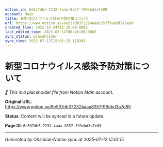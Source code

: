 ```yaml
---
notion_id: 6e537db3-7232-4aaa-8357-f99ebd3a7e89
account: Main
title: 新型コロナウイルス感染予防対策について
url: https://www.notion.so/6e537db372324aaa8357f99ebd3a7e89
created_time: 2022-12-24T12:16:00.000Z
last_edited_time: 2023-02-12T06:45:00.000Z
sync_status: placeholder
sync_time: 2025-07-12T15:01:15.118383
---
```


# 新型コロナウイルス感染予防対策について

*🔄 This is a placeholder file from Notion Main account.*

**Original URL**: https://www.notion.so/6e537db372324aaa8357f99ebd3a7e89

**Status**: Content will be synced in a future update.

**Page ID**: `6e537db3-7232-4aaa-8357-f99ebd3a7e89`

---

*Generated by Obsidian-Notion sync at 2025-07-12 15:01:15*
